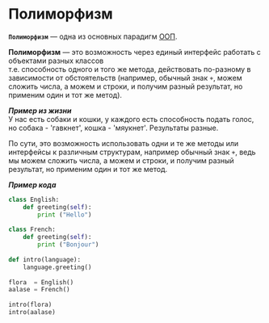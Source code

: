 # Полиморфизм

__`Полиморфизм`__ — одна из основных парадигм [ООП](ООП.md).

**Полиморфизм** — это возможность через единый интерфейс работать с объектами 
разных классов<br> 
т.е. способность одного и того же метода, действовать по-разному в зависимости от обстоятельств 
(например, обычный знак `+`, можем сложить числа, а можем и строки, 
и получим разный результат, но применим один и тот же метод).

***Пример из жизни*** <br>
У нас есть собаки и кошки, у каждого есть способность подать голос, но собака - 'гавкнет', 
кошка - 'мяукнет'. Результаты разные.

По сути, это возможность использовать одни и те же методы или интерфейсы к различным структурам,
например обычный знак `+`, ведь мы можем сложить числа, а можем и строки, 
и получим разный результат, но применим один и тот же метод.

***Пример кода*** <br>
```python
class English:
    def greeting(self):       
        print ("Hello")
        
class French:
    def greeting(self):
        print ("Bonjour")
  
def intro(language):               
    language.greeting()
    
flora  = English()
aalase = French()   
 
intro(flora)
intro(aalase)
```
